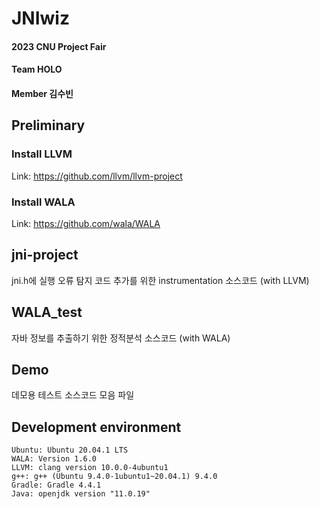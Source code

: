 # JNIwiz
#### 2023 CNU Project Fair
#### Team HOLO
#### Member 김수빈

## Preliminary
### Install LLVM
Link: https://github.com/llvm/llvm-project

### Install WALA
Link: https://github.com/wala/WALA

## jni-project
jni.h에 실행 오류 탐지 코드 추가를 위한 instrumentation 소스코드 (with LLVM)

## WALA_test
자바 정보를 추출하기 위한 정적분석 소스코드 (with WALA)

## Demo
데모용 테스트 소스코드 모음 파일

## Development environment
```
Ubuntu: Ubuntu 20.04.1 LTS
WALA: Version 1.6.0
LLVM: clang version 10.0.0-4ubuntu1
g++: g++ (Ubuntu 9.4.0-1ubuntu1~20.04.1) 9.4.0
Gradle: Gradle 4.4.1
Java: openjdk version "11.0.19"
```
